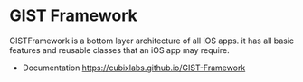 # GIST Framework
GISTFramework is a bottom layer architecture of all iOS apps. it has all basic features and reusable classes that an iOS app may require.

- Documentation
https://cubixlabs.github.io/GIST-Framework


